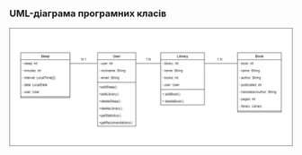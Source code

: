 ### UML-діаграма програмних класів
![](https://github.com/oleksandrblazhko/eai205-boychuk/blob/Laboratory-Work-%236/2-SoftwareDesign/2.5-UMLProgramClasses/ProgramClasses.png)
